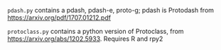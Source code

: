 `pdash.py` contains a pdash, pdash-e, proto-g; pdash is Protodash from https://arxiv.org/pdf/1707.01212.pdf

`protoclass.py` contains a python version of Protoclass, from https://arxiv.org/abs/1202.5933. Requires R and rpy2

